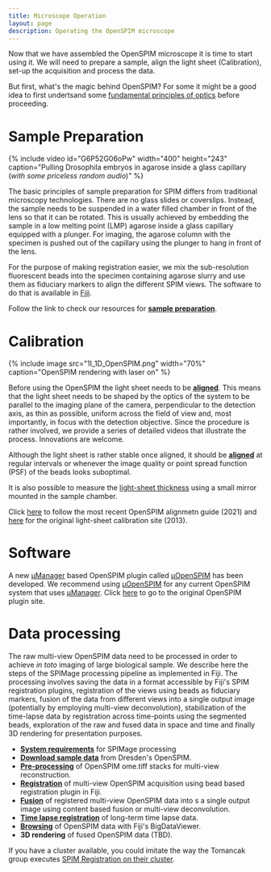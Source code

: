 ```yaml
---
title: Microscope Operation
layout: page
description: Operating the OpenSPIM microscope
---
```

Now that we have assembled the OpenSPIM microscope it is time to start using it. We will need to prepare a sample, align the light sheet (Calibration), set-up the acquisition and process the data.

But first, what's the magic behind OpenSPIM? For some it might be a good idea to first undertsand some [fundamental principles of optics](https://openspim.org/SPIM_Optics_101) before proceeding.

# Sample Preparation

{% include video id="G6P52G06oPw" width="400" height="243" caption="Pulling Drosophila embryos in agarose inside a glass capillary (*with some priceless random audio*)" %}

The basic principles of sample preparation for SPIM differs from traditional microscopy technologies. There are no glass slides or coverslips. Instead, the sample needs to be suspended in a water filled chamber in front of the lens so that it can be rotated. This is usually achieved by embedding the sample in a low melting point (LMP) agarose inside a glass capillary equipped with a plunger. For imaging, the agarose column with the specimen is pushed out of the capillary using the plunger to hang in front of the lens.

For the purpose of making registration easier, we mix the sub-resolution fluorescent beads into the specimen containing agarose slurry and use them as fiduciary markers to align the different SPIM views. The software to do that is available in [Fiji](https://fiji.sc).

Follow the link to check our resources for [**sample preparation**](Sample_Preparation).

# Calibration

{% include image src="1I_1D_OpenSPIM.png" width="70%" caption="OpenSPIM rendering with laser on" %}

Before using the OpenSPIM the light sheet needs to be [**aligned**](xopenspim/alignment_welcome).
This means that the light sheet needs to be shaped by the optics of the system to be parallel to the imaging plane of the camera, perpendicular to the detection axis, as thin as possible, uniform across the field of view and, most importantly, in focus with the detection objective. Since the procedure is rather involved, we provide a series of detailed videos that illustrate the process. Innovations are welcome.

Although the light sheet is rather stable once aligned, it should be [**aligned**](xopenspim/alignment_welcome) at regular intervals or whenever the image quality or point spread function (PSF) of the beads looks suboptimal.

It is also possible to measure the [light-sheet thickness](Light_sheet_characterization) using a small mirror mounted in the sample chamber.

Click [here](xopenspim/alignment_welcome) to follow the most recent OpenSPIM alignmetn guide (2021) and [here](Light-sheet_Calibration) for the original light-sheet calibration site (2013).

# Software

A new [µManager](https://micro-manager.org/) based OpenSPIM plugin called [μOpenSPIM](https://openspim.org/micro-openspim) has been developed. We recommend using [μOpenSPIM](https://openspim.org/micro-openspim) for any current OpenSPIM system that uses [µManager](https://micro-manager.org/).
Click [here](https://openspim.org/Operation_old) to go to the original OpenSPIM plugin site.

# Data processing

The raw multi-view OpenSPIM data need to be processed in order to achieve *in toto* imaging of large biological sample. We describe here the steps of the SPIMage processing pipeline as implemented in Fiji. The processing involves saving the data in a format accessible by Fiji's SPIM registration plugins, registration of the views using beads as fiduciary markers, fusion of the data from different views into a single output image (potentially by employing multi-view deconvolution), stabilization of the time-lapse data by registration across time-points using the segmented beads, exploration of the raw and fused data in space and time and finally 3D rendering for presentation purposes.

  - [**System requirements**](Pre-requisites) for SPIMage processing
  - [**Download sample data**](Raw_data) from Dresden's OpenSPIM.
  - [**Pre-processing**](Pre-processing) of OpenSPIM ome.tiff stacks for multi-view reconstruction.
  - [**Registration**](Registration) of multi-view OpenSPIM acquisition using bead based registration plugin in Fiji.
  - [**Fusion**](Fusion) of registered multi-view OpenSPIM data into s a single output image using content based fusion or multi-view deconvolution.
  - [**Time lapse registration**](Timelapse_Registration) of long-term time lapse data.
  - [**Browsing**](https://fiji.sc/BigDataViewer) of OpenSPIM data with Fiji's BigDataViewer.
  - **3D rendering** of fused OpenSPIM data (TBD).

If you have a cluster available, you could imitate the way the Tomancak group executes [SPIM Registration on their cluster](https://fiji.sc/SPIM_Registration_on_cluster).
